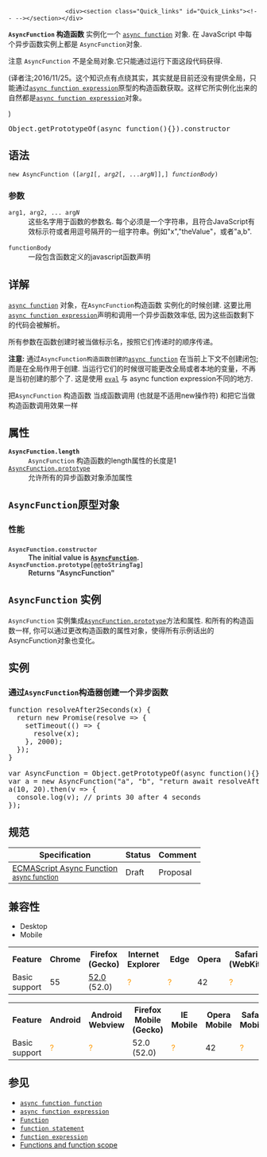 
                
                  
                    <div><section class="Quick_links" id="Quick_Links"><!-- --></section></div>

<p><code><strong>Async</strong></code><strong><code>Function</code>&#xA0;&#x6784;&#x9020;&#x51FD;&#x6570;</strong>&#xA0;&#x5B9E;&#x4F8B;&#x5316;&#x4E00;&#x4E2A;&#xA0;<a title="&#x8C03;&#x7528;&#x5F02;&#x6B65;&#x51FD;&#x6570;&#x65F6;&#x4F1A;&#x8FD4;&#x56DE;&#x4E00;&#x4E2A; promise &#x5BF9;&#x8C61;&#x3002;&#x5F53;&#x8FD9;&#x4E2A;&#x5F02;&#x6B65;&#x51FD;&#x6570;&#x8FD4;&#x56DE;&#x4E00;&#x4E2A;&#x503C;&#x65F6;&#xFF0C;promise &#x7684;&#xA0;resolve &#x65B9;&#x6CD5;&#x5C06;&#x4F1A;&#x5904;&#x7406;&#x8FD9;&#x4E2A;&#x8FD4;&#x56DE;&#x503C;&#xFF1B;&#x5F53;&#x5F02;&#x6B65;&#x51FD;&#x6570;&#x629B;&#x51FA;&#x7684;&#x662F;&#x5F02;&#x5E38;&#x6216;&#x8005;&#x975E;&#x6CD5;&#x503C;&#x65F6;&#xFF0C;promise &#x7684; reject &#x65B9;&#x6CD5;&#x5C06;&#x5904;&#x7406;&#x8FD9;&#x4E2A;&#x5F02;&#x5E38;&#x503C;&#x3002;" href="/zh-CN/docs/Web/JavaScript/Reference/Statements/async function" class="new"><code>async function</code></a> &#x5BF9;&#x8C61;. &#x5728; JavaScript &#x4E2D;&#x6BCF;&#x4E2A;&#x5F02;&#x6B65;&#x51FD;&#x6570;&#x5B9E;&#x4F8B;&#x4E0A;&#x90FD;&#x662F;&#xA0;<code>AsyncFunction</code>&#x5BF9;&#x8C61;.</p>

<p>&#x6CE8;&#x610F; <code>AsyncFunction</code> &#x4E0D;&#x662F;&#x5168;&#x5C40;&#x5BF9;&#x8C61;.&#x5B83;&#x53EA;&#x80FD;&#x901A;&#x8FC7;&#x8FD0;&#x884C;&#x4E0B;&#x9762;&#x8FD9;&#x6BB5;&#x4EE3;&#x7801;&#x83B7;&#x5F97;.</p>

<p>(&#x8BD1;&#x8005;&#x6CE8;;2016/11/25&#x3002;&#x8FD9;&#x4E2A;&#x77E5;&#x8BC6;&#x70B9;&#x6709;&#x70B9;&#x7ED5;&#x5176;&#x5B9E;&#xFF0C;&#x5176;&#x5B9E;&#x5C31;&#x662F;&#x76EE;&#x524D;&#x8FD8;&#x6CA1;&#x6709;&#x63D0;&#x4F9B;&#x5168;&#x5C40;&#xFF0C;&#x53EA;&#x80FD;&#x901A;&#x8FC7;<a title="&#x6B64;&#x9875;&#x9762;&#x4ECD;&#x672A;&#x88AB;&#x672C;&#x5730;&#x5316;, &#x671F;&#x5F85;&#x60A8;&#x7684;&#x7FFB;&#x8BD1;!" href="/zh-CN/docs/Web/JavaScript/Reference/Operators/async_function" class="new"><code>async function expression</code></a>&#x539F;&#x578B;&#x7684;&#x6784;&#x9020;&#x51FD;&#x6570;&#x83B7;&#x53D6;&#x3002;&#x8FD9;&#x6837;&#x5B83;&#x6240;&#x5B9E;&#x4F8B;&#x5316;&#x51FA;&#x6765;&#x7684;&#x81EA;&#x7136;&#x90FD;&#x662F;<a title="&#x6B64;&#x9875;&#x9762;&#x4ECD;&#x672A;&#x88AB;&#x672C;&#x5730;&#x5316;, &#x671F;&#x5F85;&#x60A8;&#x7684;&#x7FFB;&#x8BD1;!" href="/zh-CN/docs/Web/JavaScript/Reference/Operators/async_function" class="new"><code>async function expression</code></a>&#x5BF9;&#x8C61;&#x3002;</p>

<p>)</p>

<pre class="brush: js">Object.getPrototypeOf(async function(){}).constructor
</pre>

<h2 id="&#x8BED;&#x6CD5;">&#x8BED;&#x6CD5;</h2>

<pre class="syntaxbox"><code>new AsyncFunction ([<var>arg1</var>[, <var>arg2</var>[, ...<var>argN</var>]],] <var>functionBody</var>)</code></pre>

<h3 id="&#x53C2;&#x6570;">&#x53C2;&#x6570;</h3>

<dl>
 <dt><code>arg1, arg2, ... arg<em>N</em></code></dt>
 <dd>&#x8FD9;&#x4E9B;&#x540D;&#x5B57;&#x7528;&#x4E8E;&#x51FD;&#x6570;&#x7684;&#x53C2;&#x6570;&#x540D;. &#x6BCF;&#x4E2A;&#x5FC5;&#x987B;&#x662F;&#x4E00;&#x4E2A;&#x5B57;&#x7B26;&#x4E32;&#xFF0C;&#x4E14;&#x7B26;&#x5408;JavaScript&#x6709;&#x6548;&#x6807;&#x793A;&#x7B26;&#x6216;&#x8005;&#x7528;&#x9017;&#x53F7;&#x9694;&#x5F00;&#x7684;&#x4E00;&#x7EC4;&#x5B57;&#x7B26;&#x4E32;&#x3002;&#x4F8B;&#x5982;&quot;x&quot;,&quot;theValue&quot;&#xFF0C;&#x6216;&#x8005;&quot;a,b&quot;.<br>
 &#xA0;</dd>
 <dt><code>functionBody</code></dt>
 <dd>&#x4E00;&#x6BB5;&#x5305;&#x542B;&#x51FD;&#x6570;&#x5B9A;&#x4E49;&#x7684;javascript&#x51FD;&#x6570;&#x58F0;&#x660E;</dd>
</dl>

<h2 id="&#x8BE6;&#x89E3;">&#x8BE6;&#x89E3;</h2>

<p><a title="&#x8C03;&#x7528;&#x5F02;&#x6B65;&#x51FD;&#x6570;&#x65F6;&#x4F1A;&#x8FD4;&#x56DE;&#x4E00;&#x4E2A; promise &#x5BF9;&#x8C61;&#x3002;&#x5F53;&#x8FD9;&#x4E2A;&#x5F02;&#x6B65;&#x51FD;&#x6570;&#x8FD4;&#x56DE;&#x4E00;&#x4E2A;&#x503C;&#x65F6;&#xFF0C;promise &#x7684;&#xA0;resolve &#x65B9;&#x6CD5;&#x5C06;&#x4F1A;&#x5904;&#x7406;&#x8FD9;&#x4E2A;&#x8FD4;&#x56DE;&#x503C;&#xFF1B;&#x5F53;&#x5F02;&#x6B65;&#x51FD;&#x6570;&#x629B;&#x51FA;&#x7684;&#x662F;&#x5F02;&#x5E38;&#x6216;&#x8005;&#x975E;&#x6CD5;&#x503C;&#x65F6;&#xFF0C;promise &#x7684; reject &#x65B9;&#x6CD5;&#x5C06;&#x5904;&#x7406;&#x8FD9;&#x4E2A;&#x5F02;&#x5E38;&#x503C;&#x3002;" href="/zh-CN/docs/Web/JavaScript/Reference/Statements/async_function"><code>async function</code></a> &#x5BF9;&#x8C61;&#xFF0C;&#x5728;<code>AsyncFunction</code>&#x6784;&#x9020;&#x51FD;&#x6570; &#x5B9E;&#x4F8B;&#x5316;&#x7684;&#x65F6;&#x5019;&#x521B;&#x5EFA;. &#x8FD9;&#x8981;&#x6BD4;&#x7528; <a title="&#x8C03;&#x7528;&#x5F02;&#x6B65;&#x51FD;&#x6570;&#x65F6;&#x4F1A;&#x8FD4;&#x56DE;&#x4E00;&#x4E2A; promise &#x5BF9;&#x8C61;&#x3002;&#x5F53;&#x8FD9;&#x4E2A;&#x5F02;&#x6B65;&#x51FD;&#x6570;&#x8FD4;&#x56DE;&#x4E00;&#x4E2A;&#x503C;&#x65F6;&#xFF0C;promise &#x7684;&#xA0;resolve &#x65B9;&#x6CD5;&#x5C06;&#x4F1A;&#x5904;&#x7406;&#x8FD9;&#x4E2A;&#x8FD4;&#x56DE;&#x503C;&#xFF1B;&#x5F53;&#x5F02;&#x6B65;&#x51FD;&#x6570;&#x629B;&#x51FA;&#x7684;&#x662F;&#x5F02;&#x5E38;&#x6216;&#x8005;&#x975E;&#x6CD5;&#x503C;&#x65F6;&#xFF0C;promise &#x7684; reject &#x65B9;&#x6CD5;&#x5C06;&#x5904;&#x7406;&#x8FD9;&#x4E2A;&#x5F02;&#x5E38;&#x503C;&#x3002;" href="/zh-CN/docs/Web/JavaScript/Reference/Statements/async_function"><code>async function expression</code></a>&#x58F0;&#x660E;&#x548C;&#x8C03;&#x7528;&#x4E00;&#x4E2A;&#x5F02;&#x6B65;&#x51FD;&#x6570;&#x6548;&#x7387;&#x4F4E;, &#x56E0;&#x4E3A;&#x8FD9;&#x4E9B;&#x51FD;&#x6570;&#x5269;&#x4E0B;&#x7684;&#x4EE3;&#x7801;&#x4F1A;&#x88AB;&#x89E3;&#x6790;&#x3002;</p>

<p>&#x6240;&#x6709;&#x53C2;&#x6570;&#x5728;&#x51FD;&#x6570;&#x521B;&#x5EFA;&#x65F6;&#x88AB;&#x5F53;&#x505A;&#x6807;&#x793A;&#x540D;&#xFF0C;&#x6309;&#x7167;&#x5B83;&#x4EEC;&#x4F20;&#x9012;&#x65F6;&#x7684;&#x987A;&#x5E8F;&#x4F20;&#x9012;&#x3002;</p>

<div class="note">
<p><strong>&#x6CE8;&#x610F;:</strong>&#xA0;&#x901A;&#x8FC7;<code>AsyncFunction&#x6784;&#x9020;&#x51FD;&#x6570;&#x521B;&#x5EFA;&#x7684;</code><a title="&#x8C03;&#x7528;&#x5F02;&#x6B65;&#x51FD;&#x6570;&#x65F6;&#x4F1A;&#x8FD4;&#x56DE;&#x4E00;&#x4E2A; promise &#x5BF9;&#x8C61;&#x3002;&#x5F53;&#x8FD9;&#x4E2A;&#x5F02;&#x6B65;&#x51FD;&#x6570;&#x8FD4;&#x56DE;&#x4E00;&#x4E2A;&#x503C;&#x65F6;&#xFF0C;promise &#x7684;&#xA0;resolve &#x65B9;&#x6CD5;&#x5C06;&#x4F1A;&#x5904;&#x7406;&#x8FD9;&#x4E2A;&#x8FD4;&#x56DE;&#x503C;&#xFF1B;&#x5F53;&#x5F02;&#x6B65;&#x51FD;&#x6570;&#x629B;&#x51FA;&#x7684;&#x662F;&#x5F02;&#x5E38;&#x6216;&#x8005;&#x975E;&#x6CD5;&#x503C;&#x65F6;&#xFF0C;promise &#x7684; reject &#x65B9;&#x6CD5;&#x5C06;&#x5904;&#x7406;&#x8FD9;&#x4E2A;&#x5F02;&#x5E38;&#x503C;&#x3002;" href="/zh-CN/docs/Web/JavaScript/Reference/Statements/async_function"><code>async function</code></a> &#x5728;&#x5F53;&#x524D;&#x4E0A;&#x4E0B;&#x6587;&#x4E0D;&#x521B;&#x5EFA;&#x95ED;&#x5305;; &#x800C;&#x662F;&#x5728;&#x5168;&#x5C40;&#x4F5C;&#x7528;&#x4E8E;&#x521B;&#x5EFA;. &#x5F53;&#x8FD0;&#x884C;&#x5B83;&#x4EEC;&#x7684;&#x65F6;&#x5019;&#x5F88;&#x53EF;&#x80FD;&#x66F4;&#x6539;&#x5168;&#x5C40;&#x6216;&#x8005;&#x672C;&#x5730;&#x7684;&#x53D8;&#x91CF;&#xFF0C;&#x4E0D;&#x518D;&#x662F;&#x5F53;&#x521D;&#x521B;&#x5EFA;&#x7684;&#x90A3;&#x4E2A;&#x4E86;. &#x8FD9;&#x662F;&#x4F7F;&#x7528;&#xA0;<a title="&#x5C06;&#x4E00;&#x4E2A;JavaScript&#x4EE3;&#x7801;&#x5B57;&#x7B26;&#x4E32;&#x6C42;&#x503C;&#x6210;&#x7279;&#x5B9A;&#x7684;&#x5BF9;&#x8C61;&#x3002;" href="/zh-CN/docs/Web/JavaScript/Reference/Global_Objects/eval"><code>eval</code></a> &#x4E0E; async function expression&#x4E0D;&#x540C;&#x7684;&#x5730;&#x65B9;.</p>
</div>

<p>&#x628A;<code>AsyncFunction</code> &#x6784;&#x9020;&#x51FD;&#x6570; &#x5F53;&#x6210;&#x51FD;&#x6570;&#x8C03;&#x7528; (&#x4E5F;&#x5C31;&#x662F;&#x4E0D;&#x9002;&#x7528;new&#x64CD;&#x4F5C;&#x7B26;) &#x548C;&#x628A;&#x5B83;&#x5F53;&#x505A;&#x6784;&#x9020;&#x51FD;&#x6570;&#x8C03;&#x7528;&#x6548;&#x679C;&#x4E00;&#x6837;</p>

<h2 id="&#x5C5E;&#x6027;">&#x5C5E;&#x6027;</h2>

<dl>
 <dt><code><strong>AsyncFunction.length</strong></code></dt>
 <dd><code>AsyncFunction</code> &#x6784;&#x9020;&#x51FD;&#x6570;&#x7684;length&#x5C5E;&#x6027;&#x7684;&#x957F;&#x5EA6;&#x662F;1</dd>
 <dt><a title="&#x6B64;&#x9875;&#x9762;&#x4ECD;&#x672A;&#x88AB;&#x672C;&#x5730;&#x5316;, &#x671F;&#x5F85;&#x60A8;&#x7684;&#x7FFB;&#x8BD1;!" href="/zh-CN/docs/Web/JavaScript/Reference/Global_Objects/AsyncFunction/prototype" class="new"><code>AsyncFunction.prototype</code></a></dt>
 <dd>&#x5141;&#x8BB8;&#x6240;&#x6709;&#x7684;&#x5F02;&#x6B65;&#x51FD;&#x6570;&#x5BF9;&#x8C61;&#x6DFB;&#x52A0;&#x5C5E;&#x6027;</dd>
</dl>

<h2 id="AsyncFunction&#x539F;&#x578B;&#x5BF9;&#x8C61;"><code>AsyncFunction</code>&#x539F;&#x578B;&#x5BF9;&#x8C61;</h2>

<h3 id="&#x6027;&#x80FD;">&#x6027;&#x80FD;</h3>

<h3 id="AsyncFunction.constructor_The_initial_value_is_AsyncFunction._AsyncFunction.prototypetoStringTag_Returns_AsyncFunction"><span style="color: #3b3c40; font-size: 14px;"><dl><dt><code><strong>AsyncFunction.constructor</strong></code></dt>
 <dd>The initial value is <a title="The AsyncFunction constructor creates a new async function object. In JavaScript every async function is actually a AsyncFunction object." href="/en-US/docs/Web/JavaScript/Reference/Global_Objects/AsyncFunction"><code>AsyncFunction</code></a>.</dd>
 <dt><code><strong>AsyncFunction.prototype[@@toStringTag]</strong></code></dt>
 <dd>Returns &quot;AsyncFunction&quot;</dd>
</dl></span></h3>

<h2 id="AsyncFunction_&#x5B9E;&#x4F8B;"><code>AsyncFunction</code>&#xA0;&#x5B9E;&#x4F8B;</h2>

<p><code>AsyncFunction</code> &#x5B9E;&#x4F8B;&#x96C6;&#x6210;<a title="&#x6B64;&#x9875;&#x9762;&#x4ECD;&#x672A;&#x88AB;&#x672C;&#x5730;&#x5316;, &#x671F;&#x5F85;&#x60A8;&#x7684;&#x7FFB;&#x8BD1;!" href="/zh-CN/docs/Web/JavaScript/Reference/Global_Objects/AsyncFunction/prototype" class="new"><code>AsyncFunction.prototype</code></a>&#x65B9;&#x6CD5;&#x548C;&#x5C5E;&#x6027;. &#x548C;&#x6240;&#x6709;&#x7684;&#x6784;&#x9020;&#x51FD;&#x6570;&#x4E00;&#x6837;, &#x4F60;&#x53EF;&#x4EE5;&#x901A;&#x8FC7;&#x66F4;&#x6539;&#x6784;&#x9020;&#x51FD;&#x6570;&#x7684;&#x5C5E;&#x6027;&#x5BF9;&#x8C61;&#xFF0C;&#x4F7F;&#x5F97;&#x6240;&#x6709;&#x793A;&#x4F8B;&#x8BDD;&#x51FA;&#x7684;AsyncFunction&#x5BF9;&#x8C61;&#x4E5F;&#x53D8;&#x5316;&#x3002;</p>

<h2 id="&#x5B9E;&#x4F8B;">&#x5B9E;&#x4F8B;</h2>

<h3 id="&#x901A;&#x8FC7;AsyncFunction&#x6784;&#x9020;&#x5668;&#x521B;&#x5EFA;&#x4E00;&#x4E2A;&#x5F02;&#x6B65;&#x51FD;&#x6570;">&#x901A;&#x8FC7;<code>AsyncFunction</code>&#x6784;&#x9020;&#x5668;&#x521B;&#x5EFA;&#x4E00;&#x4E2A;&#x5F02;&#x6B65;&#x51FD;&#x6570;</h3>

<pre class="brush: js">function resolveAfter2Seconds(x) {
  return new Promise(resolve =&gt; {
    setTimeout(() =&gt; {
      resolve(x);
    }, 2000);
  });
}

var AsyncFunction = Object.getPrototypeOf(async function(){}).constructor
var a = new AsyncFunction(&quot;a&quot;, &quot;b&quot;, &quot;return await resolveAfter2Seconds(a) + await resolveAfter2Seconds(b);&quot;);
a(10, 20).then(v =&gt; {
  console.log(v); // prints 30 after 4 seconds
});
</pre>

<h2 id="&#x89C4;&#x8303;">&#x89C4;&#x8303;</h2>

<table class="standard-table">
 <thead>
  <tr>
   <th scope="col">Specification</th>
   <th scope="col">Status</th>
   <th scope="col">Comment</th>
  </tr>
 </thead>
 <tbody>
  <tr>
   <td><a lang="en" hreflang="en" href="https://tc39.github.io/ecmascript-asyncawait/#async-function-definitions" class="external">ECMAScript Async Function<br><small lang="zh-CN">async function</small></a></td>
   <td><span class="spec-Draft">Draft</span></td>
   <td>Proposal</td>
  </tr>
 </tbody>
</table>

<h2 id="&#x517C;&#x5BB9;&#x6027;">&#x517C;&#x5BB9;&#x6027;</h2>

<div><div class="htab"> 
    <a name="AutoCompatibilityTable" id="AutoCompatibilityTable"></a> 
    <ul> 
        <li class="selected"><a>Desktop</a></li> 
        <li><a>Mobile</a></li> 
    </ul> 
</div></div>

<div id="compat-desktop">
<table class="compat-table">
 <tbody>
  <tr>
   <th>Feature</th>
   <th>Chrome</th>
   <th>Firefox (Gecko)</th>
   <th>Internet Explorer</th>
   <th>&#xA0;Edge</th>
   <th>Opera</th>
   <th>Safari (WebKit)</th>
  </tr>
  <tr>
   <td>Basic support</td>
   <td>55</td>
   <td><a title="Released on 2017-03-07." href="/en-US/Firefox/Releases/52">52.0</a> (52.0)</td>
   <td><span title="Compatibility unknown; please update this." style="color: rgb(255, 153, 0);">?</span></td>
   <td><span title="Compatibility unknown; please update this." style="color: rgb(255, 153, 0);">?</span></td>
   <td>42</td>
   <td><span title="Compatibility unknown; please update this." style="color: rgb(255, 153, 0);">?</span></td>
  </tr>
 </tbody>
</table>
</div>

<div id="compat-mobile">
<table class="compat-table">
 <tbody>
  <tr>
   <th>Feature</th>
   <th>Android</th>
   <th>Android Webview</th>
   <th>Firefox Mobile (Gecko)</th>
   <th>IE Mobile</th>
   <th>Opera Mobile</th>
   <th>Safari Mobile</th>
   <th>Chrome for Android</th>
  </tr>
  <tr>
   <td>Basic support</td>
   <td><span title="Compatibility unknown; please update this." style="color: rgb(255, 153, 0);">?</span></td>
   <td><span title="Compatibility unknown; please update this." style="color: rgb(255, 153, 0);">?</span></td>
   <td>52.0 (52.0)</td>
   <td><span title="Compatibility unknown; please update this." style="color: rgb(255, 153, 0);">?</span></td>
   <td>42</td>
   <td><span title="Compatibility unknown; please update this." style="color: rgb(255, 153, 0);">?</span></td>
   <td>55</td>
  </tr>
 </tbody>
</table>
</div>

<h2 id="&#x53C2;&#x89C1;">&#x53C2;&#x89C1;</h2>

<ul>
 <li><a title="&#x8C03;&#x7528;&#x5F02;&#x6B65;&#x51FD;&#x6570;&#x65F6;&#x4F1A;&#x8FD4;&#x56DE;&#x4E00;&#x4E2A; promise &#x5BF9;&#x8C61;&#x3002;&#x5F53;&#x8FD9;&#x4E2A;&#x5F02;&#x6B65;&#x51FD;&#x6570;&#x8FD4;&#x56DE;&#x4E00;&#x4E2A;&#x503C;&#x65F6;&#xFF0C;promise &#x7684;&#xA0;resolve &#x65B9;&#x6CD5;&#x5C06;&#x4F1A;&#x5904;&#x7406;&#x8FD9;&#x4E2A;&#x8FD4;&#x56DE;&#x503C;&#xFF1B;&#x5F53;&#x5F02;&#x6B65;&#x51FD;&#x6570;&#x629B;&#x51FA;&#x7684;&#x662F;&#x5F02;&#x5E38;&#x6216;&#x8005;&#x975E;&#x6CD5;&#x503C;&#x65F6;&#xFF0C;promise &#x7684; reject &#x65B9;&#x6CD5;&#x5C06;&#x5904;&#x7406;&#x8FD9;&#x4E2A;&#x5F02;&#x5E38;&#x503C;&#x3002;" href="/zh-CN/docs/Web/JavaScript/Reference/Statements/async_function"><code>async function function</code></a></li>
 <li><a title="&#x6B64;&#x9875;&#x9762;&#x4ECD;&#x672A;&#x88AB;&#x672C;&#x5730;&#x5316;, &#x671F;&#x5F85;&#x60A8;&#x7684;&#x7FFB;&#x8BD1;!" href="/zh-CN/docs/Web/JavaScript/Reference/Operators/async_function" class="new"><code>async function expression</code></a></li>
 <li><a title="Function&#xA0;&#x6784;&#x9020;&#x5668;&#x4F1A;&#x521B;&#x5EFA;&#x4E00;&#x4E2A;&#x65B0;&#x7684;&#xA0;Function&#xA0;&#x5BF9;&#x8C61;&#x3002;&#xA0;&#x5728; JavaScript &#x4E2D;&#x6BCF;&#x4E2A;&#x51FD;&#x6570;&#x90FD;&#x662F;&#x4E00;&#x4E2A;Function&#x5BF9;&#x8C61;&#x3002;" href="/zh-CN/docs/Web/JavaScript/Reference/Global_Objects/Function"><code>Function</code></a></li>
 <li><a title="&#x51FD;&#x6570;&#x58F0;&#x660E;&#x7528;&#x6307;&#x5B9A;&#x7684;&#x53C2;&#x6570;&#x58F0;&#x660E;&#x4E00;&#x4E2A;&#x51FD;&#x6570;&#x3002;" href="/zh-CN/docs/Web/JavaScript/Reference/Statements/function"><code>function statement</code></a></li>
 <li><a title="function &#x5173;&#x952E;&#x5B57;&#x53EF;&#x7528;&#x6765;&#x5728;&#x4E00;&#x4E2A;&#x8868;&#x8FBE;&#x5F0F;&#x4E2D;&#x5B9A;&#x4E49;&#x4E00;&#x4E2A;&#x51FD;&#x6570;&#x3002;" href="/zh-CN/docs/Web/JavaScript/Reference/Operators/function"><code>function expression</code></a></li>
 <li><a title="&#x6B64;&#x9875;&#x9762;&#x4ECD;&#x672A;&#x88AB;&#x672C;&#x5730;&#x5316;, &#x671F;&#x5F85;&#x60A8;&#x7684;&#x7FFB;&#x8BD1;!" href="/zh-CN/docs/Web/JavaScript/Reference/Functions_and_function_scope">Functions and function scope</a></li>
</ul>
                  
                
              